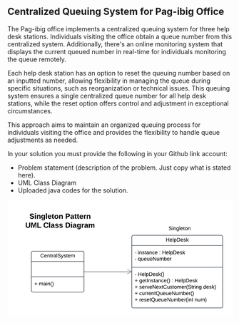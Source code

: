 ## **Centralized Queuing System for Pag-ibig Office**

The Pag-ibig office implements a centralized queuing system for three help desk stations. Individuals visiting the office obtain a queue number from this centralized system. Additionally, there's an online monitoring system that displays the current queued number in real-time for individuals monitoring the queue remotely.

Each help desk station has an option to reset the queuing number based on an inputted number, allowing flexibility in managing the queue during specific situations, such as reorganization or technical issues. This queuing system ensures a single centralized queue number for all help desk stations, while the reset option offers control and adjustment in exceptional circumstances.

This approach aims to maintain an organized queuing process for individuals visiting the office and provides the flexibility to handle queue adjustments as needed.

In your solution you must provide the following in your Github link account:
- Problem statement (description of the problem. Just copy what is stated here).
- UML Class Diagram
- Uploaded java codes for the solution.

![alt text](<UML_Singleton_Pattern.png>)